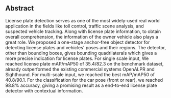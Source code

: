 ## Abstract
License plate detection serves as one of the most widely-used real world application in the fields like toll control,
traffic scene analysis, and suspected vehicle tracking. Along with license plate information, to obtain overall
comprehension, the information of the owner vehicle also plays a great role. We proposed a one-stage anchor-free
object detector for detecting license plates and vehicles' poses and their regions. The detector, other than bounding
boxes, gives bounding quadrilaterals which gives a more precise indication for license plates. For single scale input,
We reached license plate mAP/mAP50 of 35.4/82.3 on the benchmark dataset, already outperformed the existing commercial
systems OpenALPR and Sighthound. For multi-scale input, we reached the best mAP/mAP50 of 40.8/90.1. For the
classification for the car pose (front or rear), we reached 98.8% accuracy, giving a promising result as a end-to-end
license plate detector with contextual information.
